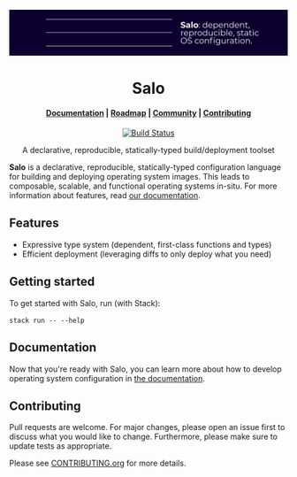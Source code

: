 [![Dependent, reproducible, static OS configuration](/docs/assets/banner.png)](https://github.com/semc-labs/salo)

<h1 align="center">Salo</h1>

<h4 align="center">
    <a href="https://semc-labs.github.io/Salo/">Documentation</a>
  | <a href="https://github.com/orgs/semc-labs/projects/2/views/1?filterQuery=salo">Roadmap</a>
  | <a href="https://discord.gg/uxGFjp65pK">Community</a>
  | <a href="./CONTRIBUTING.org">Contributing</a>
</h1>

<p align="center">
  <a href="https://github.com/semc-labs/salo/actions"><img alt="Build Status" src="https://github.com/semc-labs/Salo/actions/workflows/ci.yml/badge.svg"></a>
</p>

<p align="center"> A declarative, reproducible, statically-typed build/deployment toolset </p>

**Salo** is a declarative, reproducible, statically-typed configuration language for building and deploying operating system images. This leads to composable, scalable, and functional operating systems in-situ. For more information about features, read [our documentation](https://semc-labs.github.io/Salo).

## Features
 * Expressive type system (dependent, first-class functions and types)
 * Efficient deployment (leveraging diffs to only deploy what you need)
 
## Getting started

To get started with Salo, run (with Stack):

```shell
stack run -- --help
```

## Documentation

Now that you're ready with Salo, you can learn more about how to develop operating system configuration in [the documentation](https://semc-labs.github.io/Salo/).

## Contributing

Pull requests are welcome. For major changes, please open an issue first to discuss what you would like to change. Furthermore, please make sure to update tests as appropriate.

Please see [CONTRIBUTING.org](./CONTRIBUTING.org) for more details.

